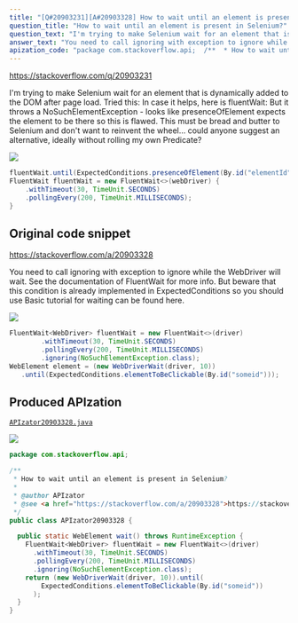 ```yaml
---
title: "[Q#20903231][A#20903328] How to wait until an element is present in Selenium?"
question_title: "How to wait until an element is present in Selenium?"
question_text: "I'm trying to make Selenium wait for an element that is dynamically added to the DOM after page load. Tried this: In case it helps, here is fluentWait: But it throws a NoSuchElementException - looks like presenceOfElement expects the element to be there so this is flawed. This must be bread and butter to Selenium and don't want to reinvent the wheel... could anyone suggest an alternative, ideally without rolling my own Predicate?"
answer_text: "You need to call ignoring with exception to ignore while the WebDriver will wait. See the documentation of FluentWait for more info. But beware that this condition is already implemented in ExpectedConditions so you should use Basic tutorial for waiting can be found here."
apization_code: "package com.stackoverflow.api;  /**  * How to wait until an element is present in Selenium?  *  * @author APIzator  * @see <a href=\"https://stackoverflow.com/a/20903328\">https://stackoverflow.com/a/20903328</a>  */ public class APIzator20903328 {    public static WebElement wait() throws RuntimeException {     FluentWait<WebDriver> fluentWait = new FluentWait<>(driver)       .withTimeout(30, TimeUnit.SECONDS)       .pollingEvery(200, TimeUnit.MILLISECONDS)       .ignoring(NoSuchElementException.class);     return (new WebDriverWait(driver, 10)).until(         ExpectedConditions.elementToBeClickable(By.id(\"someid\"))       );   } }"
---
```


https://stackoverflow.com/q/20903231

I&#x27;m trying to make Selenium wait for an element that is dynamically added to the DOM after page load. Tried this:
In case it helps, here is fluentWait:
But it throws a NoSuchElementException - looks like presenceOfElement expects the element to be there so this is flawed. This must be bread and butter to Selenium and don&#x27;t want to reinvent the wheel... could anyone suggest an alternative, ideally without rolling my own Predicate?


<div class="code-logo"><img src="/stackoverflow.png" /></div>

```java
fluentWait.until(ExpectedConditions.presenceOfElement(By.id("elementId"));
FluentWait fluentWait = new FluentWait<>(webDriver) {
    .withTimeout(30, TimeUnit.SECONDS)
    .pollingEvery(200, TimeUnit.MILLISECONDS);
}
```


## Original code snippet

https://stackoverflow.com/a/20903328

You need to call ignoring with exception to ignore while the WebDriver will wait.
See the documentation of FluentWait for more info. But beware that this condition is already implemented in ExpectedConditions so you should use
Basic tutorial for waiting can be found here.

<div class="code-logo"><img src="/stackoverflow.png" /></div>

```java
FluentWait<WebDriver> fluentWait = new FluentWait<>(driver)
        .withTimeout(30, TimeUnit.SECONDS)
        .pollingEvery(200, TimeUnit.MILLISECONDS)
        .ignoring(NoSuchElementException.class);
WebElement element = (new WebDriverWait(driver, 10))
   .until(ExpectedConditions.elementToBeClickable(By.id("someid")));
```

## Produced APIzation

[`APIzator20903328.java`](https://github.com/pasqualesalza/apization-temp-data/raw/master/search/APIzator20903328.java)

<div class="code-logo"><img src="/apizator.png" /></div>

```java
package com.stackoverflow.api;

/**
 * How to wait until an element is present in Selenium?
 *
 * @author APIzator
 * @see <a href="https://stackoverflow.com/a/20903328">https://stackoverflow.com/a/20903328</a>
 */
public class APIzator20903328 {

  public static WebElement wait() throws RuntimeException {
    FluentWait<WebDriver> fluentWait = new FluentWait<>(driver)
      .withTimeout(30, TimeUnit.SECONDS)
      .pollingEvery(200, TimeUnit.MILLISECONDS)
      .ignoring(NoSuchElementException.class);
    return (new WebDriverWait(driver, 10)).until(
        ExpectedConditions.elementToBeClickable(By.id("someid"))
      );
  }
}

```